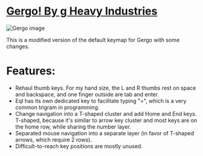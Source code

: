 # [Gergo! By g Heavy Industries](http://gboards.ca)

![Gergo image](https://4.bp.blogspot.com/-889nMXxgSM0/XCNxwnO5kUI/AAAAAAAA6mI/tZbWgZVCBW0dyZOCGJDkjN06DVax7j8XwCLcBGAs/s1600/48422820_967732713413298_485744639215665152_n.jpg)

This is a modified version of the default keymap for Gergo with some changes.

# Features:
 - Rehaul thumb keys. For my hand size, the L and R thumbs rest on space and backspace, and one finger outside are tab and enter.
 - Eql has its own dedicated key to facilitate typing "<space>=<space>", which is a very common trigram in programming.
 - Change navigation into a T-shaped cluster and add Home and End keys. T-shaped, because it's similar to arrow key cluster and most keys are on the home row, while sharing the number layer.
 - Separated mouse navigation into a separate layer (in favor of T-shaped arrows, which require 2 rows).
 - Difficult-to-reach key positions are mostly unused.
